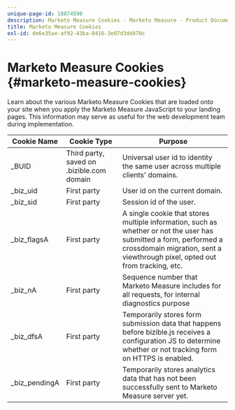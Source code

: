 ```yaml
---
unique-page-id: 18874590
description: Marketo Measure Cookies - Marketo Measure - Product Documentation
title: Marketo Measure Cookies
exl-id: de6e35ae-af92-43ba-8416-3e07d3dd470c
---
```

# Marketo Measure Cookies {#marketo-measure-cookies}

Learn about the various Marketo Measure Cookies that are loaded onto your site when you apply the Marketo Measure JavaScript to your landing pages. This information may serve as useful for the web development team during implementation.

| **Cookie Name** |**Cookie Type** |**Purpose** |
|---|---|---|
| _BUID |Third party, saved on .bizible.com domain |Universal user id to identity the same user across multiple clients' domains. |
| _biz_uid |First party |User id on the current domain. |
| _biz_sid |First party |Session id of the user. |
| _biz_flagsA |First party |A single cookie that stores multiple information, such as whether or not the user has submitted a form, performed a crossdomain migration, sent a viewthrough pixel, opted out from tracking, etc. |
| _biz_nA |First party |Sequence number that Marketo Measure includes for all requests, for internal diagnostics purpose |
| _biz_dfsA |First party |Temporarily stores form submission data that happens before bizible.js receives a configuration JS to determine whether or not tracking form on HTTPS is enabled. |
| _biz_pendingA |First party |Temporarily stores analytics data that has not been successfully sent to Marketo Measure server yet. |
